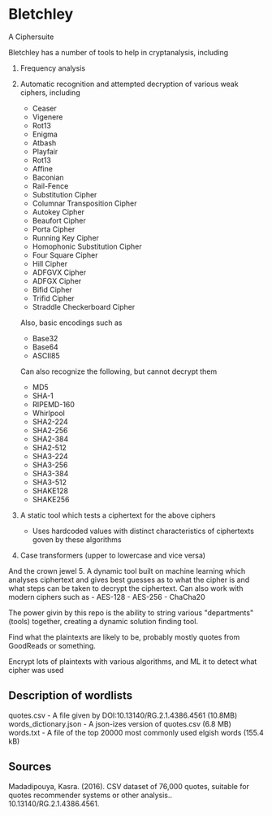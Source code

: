 # Bletchley

A Ciphersuite 

Bletchley has a number of tools to help in cryptanalysis, including

1. Frequency analysis
2. Automatic recognition and attempted decryption of various weak ciphers, including
    - Ceaser
    - Vigenere
    - Rot13
    - Enigma
    - Atbash
    - Playfair
    - Rot13
    - Affine
    - Baconian
    - Rail-Fence
    - Substitution Cipher
    - Columnar Transposition Cipher
    - Autokey Cipher
    - Beaufort Cipher
    - Porta Cipher
    - Running Key Cipher
    - Homophonic Substitution Cipher
    - Four Square Cipher
    - Hill Cipher
    - ADFGVX Cipher
    - ADFGX Cipher
    - Bifid Cipher
    - Trifid Cipher
    - Straddle Checkerboard Cipher 

    Also, basic encodings such as 
    - Base32
    - Base64
    - ASCII85

    Can also recognize the following, but cannot decrypt them
    - MD5
    - SHA-1
    - RIPEMD-160
    - Whirlpool
    - SHA2-224
    - SHA2-256
    - SHA2-384
    - SHA2-512
    - SHA3-224
    - SHA3-256
    - SHA3-384
    - SHA3-512
    - SHAKE128
    - SHAKE256

3. A static tool which tests a ciphertext for the above ciphers
    - Uses hardcoded values with distinct characteristics of ciphertexts goven by these algorithms
4. Case transformers (upper to lowercase and vice versa)

And the crown jewel 
5. A dynamic tool built on machine learning which analyses ciphertext and gives best guesses as to what the cipher is and what steps can be taken to decrypt the ciphertext. Can also work with modern ciphers such as
    - AES-128
    - AES-256
    - ChaCha20

The power givin by this repo is the ability to string various "departments" (tools) together, creating a dynamic solution finding tool. 

Find what the plaintexts are likely to be, probably mostly quotes from GoodReads or something. 

Encrypt lots of plaintexts with various algorithms, and ML it to detect what cipher was used

## Description of wordlists
quotes.csv - A file given by DOI:10.13140/RG.2.1.4386.4561 (10.8MB)
words_dictionary.json - A json-izes version of quotes.csv (6.8 MB)
words.txt - A file of the top 20000 most commonly used elgish words (155.4 kB)



## Sources

Madadipouya, Kasra. (2016). CSV dataset of 76,000 quotes, suitable for quotes recommender systems or other analysis.. 10.13140/RG.2.1.4386.4561. 